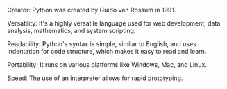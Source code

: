 Creator: Python was created by Guido van Rossum in 1991.

Versatility: It's a highly versatile language used for web development, data analysis, mathematics, and system scripting.

Readability: Python's syntax is simple, similar to English, and uses indentation for code structure, which makes it easy to read and learn.

Portability: It runs on various platforms like Windows, Mac, and Linux.

Speed: The use of an interpreter allows for rapid prototyping.

